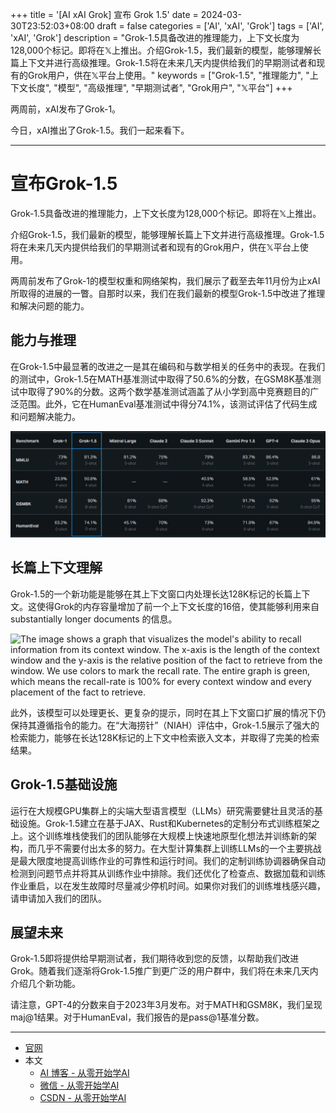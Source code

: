 +++
title = '[AI xAI Grok] 宣布 Grok 1.5'
date = 2024-03-30T23:52:03+08:00
draft = false
categories = ['AI', 'xAI', 'Grok']
tags = ['AI', 'xAI', 'Grok']
description = "Grok-1.5具备改进的推理能力，上下文长度为128,000个标记。即将在𝕏上推出。介绍Grok-1.5，我们最新的模型，能够理解长篇上下文并进行高级推理。Grok-1.5将在未来几天内提供给我们的早期测试者和现有的Grok用户，供在𝕏平台上使用。"
keywords = ["Grok-1.5", "推理能力", "上下文长度", "模型", "高级推理", "早期测试者", "Grok用户", "𝕏平台"]
+++

两周前，xAI发布了Grok-1。

今日，xAI推出了Grok-1.5。我们一起来看下。

---

# 宣布Grok-1.5

Grok-1.5具备改进的推理能力，上下文长度为128,000个标记。即将在𝕏上推出。

介绍Grok-1.5，我们最新的模型，能够理解长篇上下文并进行高级推理。Grok-1.5将在未来几天内提供给我们的早期测试者和现有的Grok用户，供在𝕏平台上使用。

两周前发布了Grok-1的模型权重和网络架构，我们展示了截至去年11月份为止xAI所取得的进展的一瞥。自那时以来，我们在我们最新的模型Grok-1.5中改进了推理和解决问题的能力。

## 能力与推理

在Grok-1.5中最显著的改进之一是其在编码和与数学相关的任务中的表现。在我们的测试中，Grok-1.5在MATH基准测试中取得了50.6%的分数，在GSM8K基准测试中取得了90%的分数。这两个数学基准测试涵盖了从小学到高中竞赛题目的广泛范围。此外，它在HumanEval基准测试中得分74.1%，该测试评估了代码生成和问题解决能力。

![Benchmark](benchmark.png)

## 长篇上下文理解

Grok-1.5的一个新功能是能够在其上下文窗口内处理长达128K标记的长篇上下文。这使得Grok的内存容量增加了前一个上下文长度的16倍，使其能够利用来自 substantially longer documents 的信息。

![The image shows a graph that visualizes the model's ability to recall information from its context window. The x-axis is the length of the context window and the y-axis is the relative position of the fact to retrieve from the window. We use colors to mark the recall rate. The entire graph is green, which means the recall-rate is 100% for every context window and every placement of the fact to retrieve.](https://x.ai/_next/image?url=%2F_next%2Fstatic%2Fmedia%2Fcontext.f27d1f23.webp&w=828&q=75)

此外，该模型可以处理更长、更复杂的提示，同时在其上下文窗口扩展的情况下仍保持其遵循指令的能力。在“大海捞针”（NIAH）评估中，Grok-1.5展示了强大的检索能力，能够在长达128K标记的上下文中检索嵌入文本，并取得了完美的检索结果。

## Grok-1.5基础设施

运行在大规模GPU集群上的尖端大型语言模型（LLMs）研究需要健壮且灵活的基础设施。Grok-1.5建立在基于JAX、Rust和Kubernetes的定制分布式训练框架之上。这个训练堆栈使我们的团队能够在大规模上快速地原型化想法并训练新的架构，而几乎不需要付出太多的努力。在大型计算集群上训练LLMs的一个主要挑战是最大限度地提高训练作业的可靠性和运行时间。我们的定制训练协调器确保自动检测到问题节点并将其从训练作业中排除。我们还优化了检查点、数据加载和训练作业重启，以在发生故障时尽量减少停机时间。如果你对我们的训练堆栈感兴趣，请申请加入我们的团队。

## 展望未来
Grok-1.5即将提供给早期测试者，我们期待收到您的反馈，以帮助我们改进Grok。随着我们逐渐将Grok-1.5推广到更广泛的用户群中，我们将在未来几天内介绍几个新功能。

请注意，GPT-4的分数来自于2023年3月发布。对于MATH和GSM8K，我们呈现maj@1结果。对于HumanEval，我们报告的是pass@1基准分数。

---

- [官网](https://x.ai/blog/grok-1.5)
- 本文
    - [AI 博客 - 从零开始学AI](https://ai-blog.aihub2022.top/post/ai-xai-announcing-grok-1.5/)
    - [微信 - 从零开始学AI](https://mp.weixin.qq.com/s?__biz=MzA3MDIyNTgzNA==&mid=2649976734&idx=1&sn=eceea19653fdc8e069bf37b3939f8b22&chksm=86c7d55bb1b05c4d6e490276237ba353512ff1d00a80694c42864a53d989200850f1d7677a53&token=449037386&lang=zh_CN#rd)
    - [CSDN - 从零开始学AI](https://blog.csdn.net/mahone3297/article/details/137208443)
